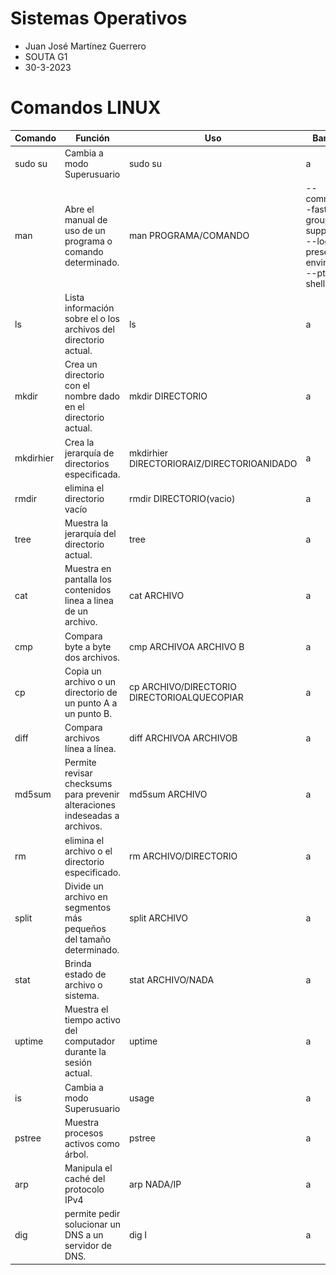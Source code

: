 # Sistemas Operativos
- Juan José Martínez Guerrero
- SOUTA G1
- 30-3-2023

# Comandos LINUX

| Comando | Función | Uso | Banderas | Imágen |
| ------- | ------- | --- | -------- | ------ |
| sudo su | Cambia a modo Superusuario | sudo su | a | ![1](./Screenshots/1.png) |
| man | Abre el manual de uso de un programa o comando determinado. | man PROGRAMA/COMANDO | --command, --fast, --group, --supp-group, --login, --preserve-environment, --pty, --shell | ![1](./Screenshots/2.png) |
| ls | Lista información sobre el o los archivos del directorio actual. | ls | a | ![1](./Screenshots/3.png) |
| mkdir | Crea un directorio con el nombre dado en el directorio actual. | mkdir DIRECTORIO | a | ![1](./Screenshots/4.png) |
| mkdirhier | Crea la jerarquía de directorios especificada. | mkdirhier DIRECTORIORAIZ/DIRECTORIOANIDADO | a | ![1](./Screenshots/5.png) |
| rmdir | elimina el directorio vacío | rmdir DIRECTORIO(vacio) | a | ![1](./Screenshots/1.png) |
| tree | Muestra la jerarquía del directorio actual. | tree | a | ![1](./Screenshots/1.png) |
| cat | Muestra en pantalla los contenidos linea a linea de un archivo. | cat ARCHIVO | a | ![1](./Screenshots/1.png) |
| cmp | Compara byte a byte dos archivos. | cmp ARCHIVOA ARCHIVO B | a | ![1](./Screenshots/1.png) |
| cp | Copia un archivo o un directorio de un punto A a un punto B. | cp ARCHIVO/DIRECTORIO DIRECTORIOALQUECOPIAR | a | ![1](./Screenshots/1.png) |
| diff | Compara archivos línea a línea. | diff ARCHIVOA ARCHIVOB | a | ![1](./Screenshots/1.png) |
| md5sum | Permite revisar checksums para prevenir alteraciones indeseadas a archivos. | md5sum ARCHIVO | a | ![1](./Screenshots/1.png) |
| rm | elimina el archivo o el directorio especificado. | rm ARCHIVO/DIRECTORIO | a | ![1](./Screenshots/1.png) |
| split | Divide un archivo en segmentos más pequeños del tamaño determinado. | split ARCHIVO | a | ![1](./Screenshots/1.png) |
| stat | Brinda estado de archivo o sistema. | stat ARCHIVO/NADA | a | ![1](./Screenshots/1.png) |
| uptime | Muestra el tiempo activo del computador durante la sesión actual. | uptime | a | ![1](./Screenshots/1.png) |
| is | Cambia a modo Superusuario | usage | a | ![1](./Screenshots/1.png) |
| pstree | Muestra procesos activos como árbol. | pstree | a | ![1](./Screenshots/1.png) |
| arp | Manipula el caché del protocolo IPv4 | arp NADA/IP | a | ![1](./Screenshots/1.png) |
| dig | permite pedir solucionar un DNS a un servidor de DNS. | dig I | a | ![1](./Screenshots/1.png) |
